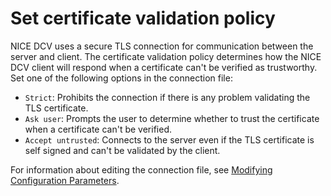 # Set certificate validation policy<a name="set-certificate-validation-policy"></a>

NICE DCV uses a secure TLS connection for communication between the server and client\. The certificate validation policy determines how the NICE DCV client will respond when a certificate can't be verified as trustworthy\. Set one of the following options in the connection file: 
+ `Strict`: Prohibits the connection if there is any problem validating the TLS certificate\.
+ `Ask user`: Prompts the user to determine whether to trust the certificate when a certificate can't be verified\.
+ `Accept untrusted`: Connects to the server even if the TLS certificate is self signed and can't be validated by the client\.

For information about editing the connection file, see [Modifying Configuration Parameters](config-param-ref-modify.md)\.
